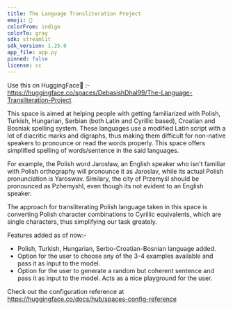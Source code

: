 ```yaml
---
title: The Language Transliteration Project
emoji: 🐠
colorFrom: indigo
colorTo: gray
sdk: streamlit
sdk_version: 1.25.0
app_file: app.py
pinned: false
license: cc
---
```

Use this on HuggingFace🤗 :- https://huggingface.co/spaces/DebasishDhal99/The-Language-Transliteration-Project

This space is aimed at helping people with getting familiarized with Polish, Turkish, Hungarian, Serbian (both Latin and Cyrillic based), Croatian and Bosniak spelling system. 
These languages use a modified Latin script with a lot of diacritic marks and digraphs, thus making them difficult for non-native speakers to pronounce or read the words 
properly. This space offers simplified spelling of words/sentence in the said languages.

For example, the Polish word Jarosław, an English speaker who isn't familiar with Polish orthography will pronounce it as Jaroslav, while its actual Polish pronunciation 
is Yaroswav. Similary, the city of Przemyśl should be pronounced as Pzhemyshl, even though its not evident to an English speaker.

The approach for transliterating Polish language taken in this space is converting Polish character combinations to Cyrillic equivalents, which are single characters, thus 
simplifying our task greately.

Features added as of now:- 
-    Polish, Turkish, Hungarian, Serbo-Croatian-Bosnian language added.
-    Option for the user to choose any of the 3-4 examples available and pass it as input to the model.
-    Option for the user to generate a random but coherent sentence and pass it as input to the model. Acts as a nice playground for the user.

Check out the configuration reference at https://huggingface.co/docs/hub/spaces-config-reference

